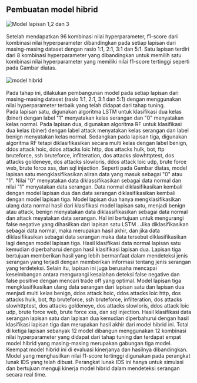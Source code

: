 ## Pembuatan model hibrid 
![Model lapisan 1,2 dan 3](https://github.com/fando-tek/Hybrid-learning-IDS/assets/81504312/c1258df1-9677-4547-9ab6-05784a12da89)\
\
Setelah mendapatkan 96 kombinasi nilai hyperparameter, f1-score dari kombinasi nilai hyperparameter dibandingkan pada setiap lapisan dari masing-masing dataset dengan rasio 1:1, 2:1, 3:1 dan 5:1. Satu lapisan terdiri dari 8 kombinasi hyperparameter yang dibandingkan untuk memilih satu kombinasi nilai hyperparameter yang memiliki nilai f1-score tertinggi seperti pada Gambar diatas.\
\
![model hibrid](https://github.com/fando-tek/Hybrid-learning-IDS/assets/81504312/587da801-672b-4a9e-9038-cf2d80f215be)\
\
Pada tahap ini, dilakukan pembangunan model pada setiap lapisan dari masing-masing dataset (rasio 1:1, 2:1, 3:1 dan 5:1) dengan menggunakan nilai hyperparameter terbaik yang telah didapat dari tahap tuning.\
Pada lapisan satu, digunakan algoritma LSTM untuk klasifikasi dua kelas (biner) dengan label "1" menyatakan kelas serangan dan "0" menyatakan kelas normal. Pada lapisan dua, digunakan algoritma RF untuk klasifikasi dua kelas (biner) dengan label attack menyatakan kelas serangan dan label benign menyatakan kelas normal. Sedangkan pada lapisan tiga, digunakan algoritma RF tetapi diklasifikasikan secara multi kelas dengan label benign, ddos attack hoic, ddos attacks loic http, dos attacks hulk, bot, ftp bruteforce, ssh bruteforce, infilteration, dos attacks slowhttptest, dos attacks goldeneye, dos attacks slowloris, ddos attack loic udp, brute force web, brute force xss, dan sql injection.
Seperti pada Gambar diatas, model lapisan satu mengklasifikasikan aliran data yang masuk sebagai "0" atau "1". Nilai "0" menyatakan data diklassifikasikan sebagai data normal dan nilai "1" menyatakan data serangan. Data normal diklasifikasikan kembali dengan model lapisan dua dan data serangan diklasifikasikan kembali dengan model lapisan tiga. Model lapisan dua hanya mengklasifikasikan ulang data normal hasil dari klasifikasi model lapisan satu, menjadi benign atau attack, benign menyatakan data diklassifikasikan sebagai data normal dan attack meyatakan data serangan. Hal ini bertujuan untuk mengurangi false negative yang dihasilkan dari lapisan satu LSTM . Jika diklasifikasikan sebagai data normal, maka merupakan hasil akhir, dan jika data diklasifikasikan sebagai data serangan maka data tersebut diklasifikasikan lagi dengan model lapisan tiga. Hasil klasifikasi data normal lapisan satu kemudian diperbaharui dengan hasil klasifikasi lapisan dua. Lapisan tiga bertujuan memberikan hasil yang lebih bermanfaat dalam mendeteksi jenis serangan yang terjadi dengan memberikan informasi tentang jenis serangan yang terdeteksi. Selain itu, lapisan ini juga berusaha mencapai keseimbangan antara mengurangi kesalahan deteksi false negative dan false positive dengan mencari trade off yang optimal.
Model lapisan tiga mengklasifikasikan ulang data serangan dari lapisan satu dan lapisan dua menjadi multi kelas benign, ddos attack hoic, ddos attacks loic http, dos attacks hulk, bot, ftp bruteforce, ssh bruteforce, infilteration, dos attacks slowhttptest, dos attacks goldeneye, dos attacks slowloris, ddos attack loic udp, brute force web, brute force xss, dan sql injection. Hasil klasifikasi data serangan lapisan satu dan lapisan dua kemudian diperbahurui dengan hasil klasifikasi lapisan tiga dan merupakan hasil akhir dari model hibrid ini.
Total di ketiga lapisan sebanyak 12 model dibangun menggunakan 12 kombinasi nilai hyperparameter yang didapat dari tahap tuning dan terdapat empat model hibrid yang masing-masing merupakan gabungan tiga model. Keempat model hibrid ini di evaluasi kinerjanya dan hasilnya dibandingkan. Model yang menghasilkan nilai f1-score tertinggi digunakan pada perangkat lunak IDS yang telah dibuat. Perangkat lunak IDS ini hanya untuk simulasi dan bertujuan menguji kinerja model hibrid dalam mendeteksi serangan secara real time.

